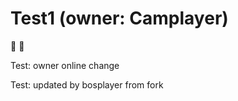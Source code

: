 # Test1 (owner: Camplayer)

 :apple: :pear:

Test: owner online change 

Test: updated by bosplayer from fork

